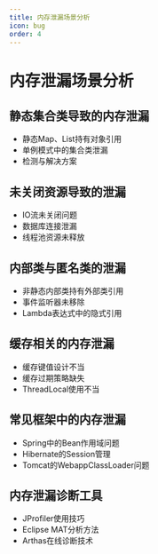 ```yaml
---
title: 内存泄漏场景分析
icon: bug
order: 4
---
```

# 内存泄漏场景分析

## 静态集合类导致的内存泄漏
- 静态Map、List持有对象引用
- 单例模式中的集合类泄漏
- 检测与解决方案

## 未关闭资源导致的泄漏
- IO流未关闭问题
- 数据库连接泄漏
- 线程池资源未释放

## 内部类与匿名类的泄漏
- 非静态内部类持有外部类引用
- 事件监听器未移除
- Lambda表达式中的隐式引用

## 缓存相关的内存泄漏
- 缓存键值设计不当
- 缓存过期策略缺失
- ThreadLocal使用不当

## 常见框架中的内存泄漏
- Spring中的Bean作用域问题
- Hibernate的Session管理
- Tomcat的WebappClassLoader问题

## 内存泄漏诊断工具
- JProfiler使用技巧
- Eclipse MAT分析方法
- Arthas在线诊断技术
